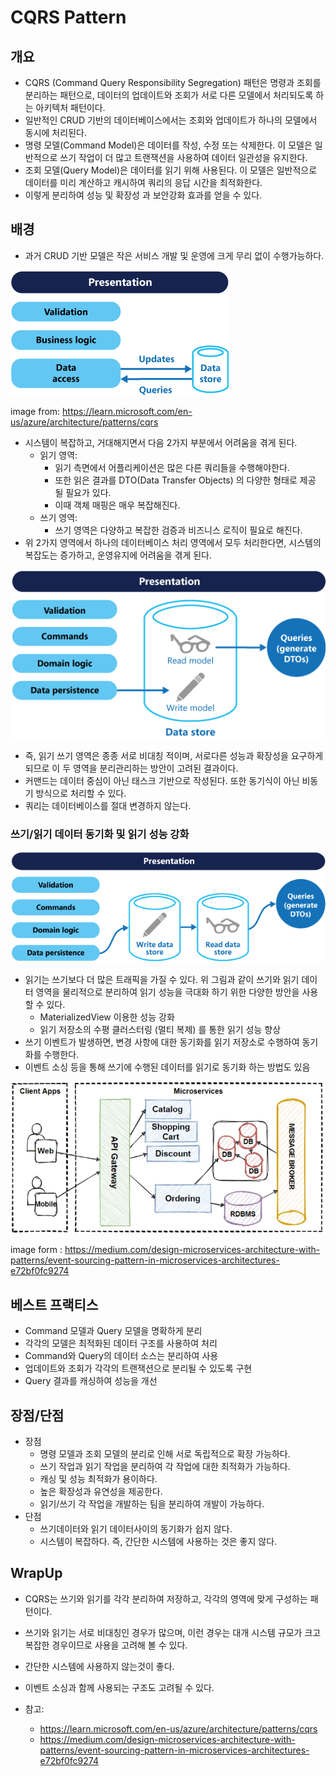 # CQRS Pattern

## 개요 

- CQRS (Command Query Responsibility Segregation) 패턴은 명령과 조회를 분리하는 패턴으로, 데이터의 업데이트와 조회가 서로 다른 모델에서 처리되도록 하는 아키텍처 패턴이다.
- 일반적인 CRUD 기반의 데이터베이스에서는 조회와 업데이트가 하나의 모델에서 동시에 처리된다. 
- 명령 모델(Command Model)은 데이터를 작성, 수정 또는 삭제한다. 이 모델은 일반적으로 쓰기 작업이 더 많고 트랜잭션을 사용하여 데이터 일관성을 유지한다.
- 조회 모델(Query Model)은 데이터를 읽기 위해 사용된다. 이 모델은 일반적으로 데이터를 미리 계산하고 캐시하여 쿼리의 응답 시간을 최적화한다.
- 이렇게 분리하여 성능 및 확장성 과 보안강화 효과를 얻을 수 있다. 

## 배경

- 과거 CRUD 기반 모델은 작은 서비스 개발 및 운영에 크게 무리 없이 수행가능하다. 

![old-model](imgs/command-and-query-responsibility-segregation-cqrs-tradition-crud.png)

image from: https://learn.microsoft.com/en-us/azure/architecture/patterns/cqrs

- 시스템이 복잡하고, 거대해지면서 다음 2가지 부분에서 어려움을 겪게 된다. 
  - 읽기 영역:
    - 읽기 측면에서 어플리케이션은 많은 다른 쿼리들을 수행해야한다. 
    - 또한 읽은 결과를 DTO(Data Transfer Objects) 의 다양한 형태로 제공 될 필요가 있다. 
    - 이때 객체 매핑은 매우 복잡해진다. 
  - 쓰기 영역:
    - 쓰기 영역은 다양하고 복잡한 검증과 비즈니스 로직이 필요로 해진다. 
- 위 2가지 영역에서 하나의 데이터베이스 처리 영역에서 모두 처리한다면, 시스템의 복잡도는 증가하고, 운영유지에 어려움을 겪게 된다. 

![cqrs](imgs/command-and-query-responsibility-segregation-cqrs-basic.png)

- 즉, 읽기 쓰기 영역은 종종 서로 비대칭 적이며, 서로다른 성능과 확장성을 요구하게 되므로 이 두 영역을 분리관리하는 방안이 고려된 결과이다. 
- 커맨드는 데이터 중심이 아닌 태스크 기반으로 작성된다. 또한 동기식이 아닌 비동기 방식으로 처리할 수 있다. 
- 쿼리는 데이터베이스를 절대 변경하지 않는다. 

### 쓰기/읽기 데이터 동기화 및 읽기 성능 강화 

![cqrs-integrate](imgs/command-and-query-responsibility-segregation-cqrs-separate-stores.png)

- 읽기는 쓰기보다 더 많은 트래픽을 가질 수 있다. 위 그림과 같이 쓰기와 읽기 데이터 영역을 물리적으로 분리하여 읽기 성능을 극대화 하기 위한 다양한 방안을 사용할 수 있다. 
  - MaterializedView 이용한 성능 강화 
  - 읽기 저장소의 수평 클러스터링 (멀티 복제) 를 통한 읽기 성능 향상 
- 쓰기 이벤트가 발생하면, 변경 사항에 대한 동기화를 읽기 저장소로 수행하여 동기화를 수행한다. 
- 이벤트 소싱 등을 통해 쓰기에 수행된 데이터를 읽기로 동기화 하는 방법도 있음 

![cqrs](imgs/cqrs.webp)

image form : https://medium.com/design-microservices-architecture-with-patterns/event-sourcing-pattern-in-microservices-architectures-e72bf0fc9274
## 베스트 프랙티스 

- Command 모델과 Query 모델을 명확하게 분리
- 각각의 모델은 최적화된 데이터 구조를 사용하여 처리
- Command와 Query의 데이터 소스는 분리하여 사용
- 업데이트와 조회가 각각의 트랜잭션으로 분리될 수 있도록 구현
- Query 결과를 캐싱하여 성능을 개선

## 장점/단점

- 장점 
  - 명령 모델과 조회 모델의 분리로 인해 서로 독립적으로 확장 가능하다.
  - 쓰기 작업과 읽기 작업을 분리하여 각 작업에 대한 최적화가 가능하다.
  - 캐싱 및 성능 최적화가 용이하다.
  - 높은 확장성과 유연성을 제공한다.
  - 읽기/쓰기 각 작업을 개발하는 팀을 분리하여 개발이 가능하다. 
- 단점
  - 쓰기데이터와 읽기 데이터사이의 동기화가 쉽지 않다. 
  - 시스템이 복잡하다. 즉, 간단한 시스템에 사용하는 것은 좋지 않다.

## WrapUp

- CQRS는 쓰기와 읽기를 각각 분리하여 저장하고, 각각의 영역에 맞게 구성하는 패턴이다. 
- 쓰기와 읽기는 서로 비대칭인 경우가 많으며, 이런 경우는 대개 시스템 규모가 크고 복잡한 경우이므로 사용을 고려해 볼 수 있다. 
- 간단한 시스템에 사용하지 않는것이 좋다. 
- 이벤트 소싱과 함께 사용되는 구조도 고려될 수 있다. 

- 참고:
  - https://learn.microsoft.com/en-us/azure/architecture/patterns/cqrs
  - https://medium.com/design-microservices-architecture-with-patterns/event-sourcing-pattern-in-microservices-architectures-e72bf0fc9274